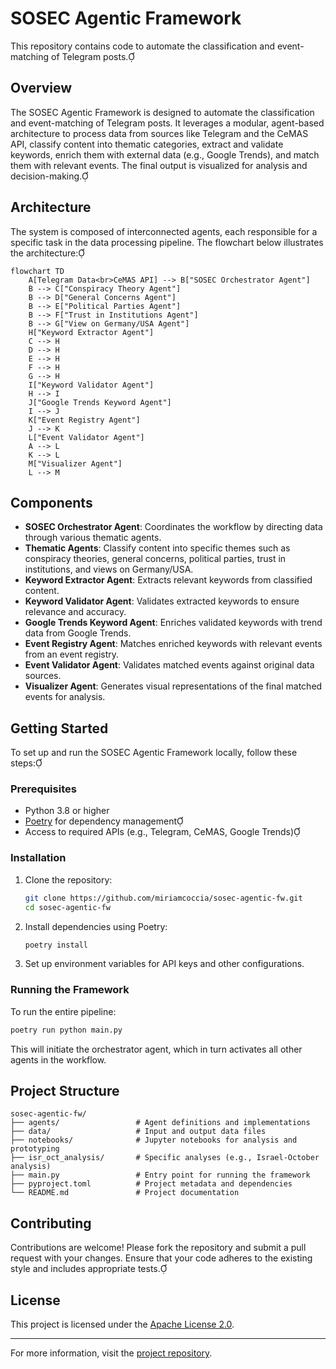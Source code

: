# SOSEC Agentic Framework

This repository contains code to automate the classification and event-matching of Telegram posts.

## Overview

The SOSEC Agentic Framework is designed to automate the classification and event-matching of Telegram posts. It leverages a modular, agent-based architecture to process data from sources like Telegram and the CeMAS API, classify content into thematic categories, extract and validate keywords, enrich them with external data (e.g., Google Trends), and match them with relevant events. The final output is visualized for analysis and decision-making.

## Architecture

The system is composed of interconnected agents, each responsible for a specific task in the data processing pipeline. The flowchart below illustrates the architecture:

```mermaid
flowchart TD
    A[Telegram Data<br>CeMAS API] --> B["SOSEC Orchestrator Agent"]
    B --> C["Conspiracy Theory Agent"]
    B --> D["General Concerns Agent"]
    B --> E["Political Parties Agent"]
    B --> F["Trust in Institutions Agent"]
    B --> G["View on Germany/USA Agent"]
    H["Keyword Extractor Agent"]
    C --> H
    D --> H
    E --> H
    F --> H
    G --> H
    I["Keyword Validator Agent"]
    H --> I
    J["Google Trends Keyword Agent"]
    I --> J
    K["Event Registry Agent"]
    J --> K 
    L["Event Validator Agent"]
    A --> L
    K --> L
    M["Visualizer Agent"]
    L --> M
```

## Components

- **SOSEC Orchestrator Agent**: Coordinates the workflow by directing data through various thematic agents.
- **Thematic Agents**: Classify content into specific themes such as conspiracy theories, general concerns, political parties, trust in institutions, and views on Germany/USA.
- **Keyword Extractor Agent**: Extracts relevant keywords from classified content.
- **Keyword Validator Agent**: Validates extracted keywords to ensure relevance and accuracy.
- **Google Trends Keyword Agent**: Enriches validated keywords with trend data from Google Trends.
- **Event Registry Agent**: Matches enriched keywords with relevant events from an event registry.
- **Event Validator Agent**: Validates matched events against original data sources.
- **Visualizer Agent**: Generates visual representations of the final matched events for analysis.

## Getting Started

To set up and run the SOSEC Agentic Framework locally, follow these steps:

### Prerequisites

- Python 3.8 or higher
- [Poetry](https://python-poetry.org/docs/) for dependency management
- Access to required APIs (e.g., Telegram, CeMAS, Google Trends)

### Installation

1. Clone the repository:

   ```bash
   git clone https://github.com/miriamcoccia/sosec-agentic-fw.git
   cd sosec-agentic-fw
   ```


2. Install dependencies using Poetry:

   ```bash
   poetry install
   ```


3. Set up environment variables for API keys and other configurations.

### Running the Framework

To run the entire pipeline:


```bash
poetry run python main.py
```


This will initiate the orchestrator agent, which in turn activates all other agents in the workflow.

## Project Structure


```plaintext
sosec-agentic-fw/
├── agents/                 # Agent definitions and implementations
├── data/                   # Input and output data files
├── notebooks/              # Jupyter notebooks for analysis and prototyping
├── isr_oct_analysis/       # Specific analyses (e.g., Israel-October analysis)
├── main.py                 # Entry point for running the framework
├── pyproject.toml          # Project metadata and dependencies
└── README.md               # Project documentation
```


## Contributing

Contributions are welcome! Please fork the repository and submit a pull request with your changes. Ensure that your code adheres to the existing style and includes appropriate tests.

## License

This project is licensed under the [Apache License 2.0](LICENSE).

---

For more information, visit the [project repository](https://github.com/miriamcoccia/sosec-agentic-fw).
